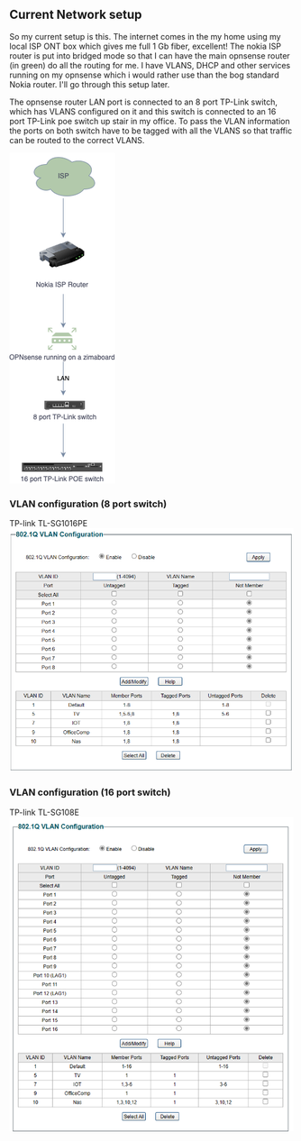 ## Current Network setup
So my current setup is this. The internet comes in the my home using my local ISP ONT box which gives me full 1 Gb fiber, excellent! The nokia ISP router is put into bridged mode so that I can have the main opnsense router (in green) do all the routing for me. I have VLANS, DHCP and other services running on my opnsense which i would rather use than the bog standard Nokia router. I'll go through this setup later.

The opnsense router LAN port is connected to an 8 port TP-Link switch, which has VLANS configured on it and this switch is connected to an 16 port TP-Link poe switch up stair in my office. To pass the VLAN information the ports on both switch have to be tagged with all the VLANS so that traffic can be routed to the correct VLANS. 

![current netork](images/network/home_network.png)

### VLAN configuration (8 port switch)
TP-link TL-SG1016PE
![8 port switch](images/network/tp_link_8_port.png)

### VLAN configuration (16 port switch)
TP-link TL-SG108E
![16 port switch](images/network/tp_link_16_port.png)